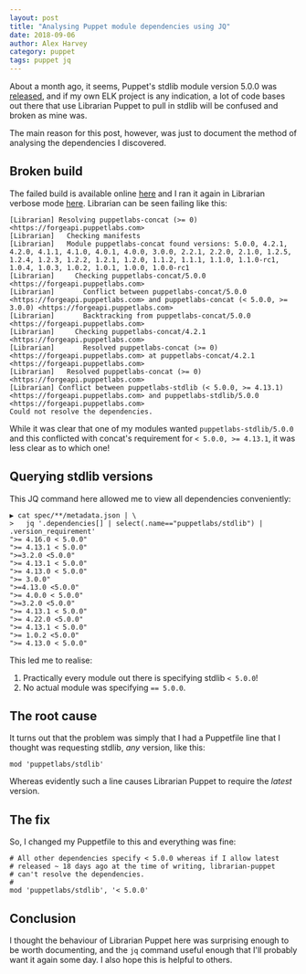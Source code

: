 ```yaml
---
layout: post
title: "Analysing Puppet module dependencies using JQ"
date: 2018-09-06
author: Alex Harvey
category: puppet
tags: puppet jq
---
```


About a month ago, it seems, Puppet's stdlib module version 5.0.0 was [released](https://github.com/puppetlabs/puppetlabs-stdlib/commit/597769a73cc194ea9daa8a49b5707be45ad5240b), and if my own ELK project is any indication, a lot of code bases out there that use Librarian Puppet to pull in stdlib will be confused and broken as mine was.

The main reason for this post, however, was just to document the method of analysing the dependencies I discovered.

## Broken build

The failed build is available online [here](https://travis-ci.org/alexharv074/elk/jobs/420704510) and I ran it again in Librarian verbose mode [here](https://travis-ci.org/alexharv074/elk/jobs/423859931). Librarian can be seen failing like this:

~~~ text
[Librarian] Resolving puppetlabs-concat (>= 0) <https://forgeapi.puppetlabs.com>
[Librarian]   Checking manifests
[Librarian]   Module puppetlabs-concat found versions: 5.0.0, 4.2.1, 4.2.0, 4.1.1, 4.1.0, 4.0.1, 4.0.0, 3.0.0, 2.2.1, 2.2.0, 2.1.0, 1.2.5, 1.2.4, 1.2.3, 1.2.2, 1.2.1, 1.2.0, 1.1.2, 1.1.1, 1.1.0, 1.1.0-rc1, 1.0.4, 1.0.3, 1.0.2, 1.0.1, 1.0.0, 1.0.0-rc1
[Librarian]     Checking puppetlabs-concat/5.0.0 <https://forgeapi.puppetlabs.com>
[Librarian]       Conflict between puppetlabs-concat/5.0.0 <https://forgeapi.puppetlabs.com> and puppetlabs-concat (< 5.0.0, >= 3.0.0) <https://forgeapi.puppetlabs.com>
[Librarian]       Backtracking from puppetlabs-concat/5.0.0 <https://forgeapi.puppetlabs.com>
[Librarian]     Checking puppetlabs-concat/4.2.1 <https://forgeapi.puppetlabs.com>
[Librarian]       Resolved puppetlabs-concat (>= 0) <https://forgeapi.puppetlabs.com> at puppetlabs-concat/4.2.1 <https://forgeapi.puppetlabs.com>
[Librarian]   Resolved puppetlabs-concat (>= 0) <https://forgeapi.puppetlabs.com>
[Librarian] Conflict between puppetlabs-stdlib (< 5.0.0, >= 4.13.1) <https://forgeapi.puppetlabs.com> and puppetlabs-stdlib/5.0.0 <https://forgeapi.puppetlabs.com>
Could not resolve the dependencies.
~~~

While it was clear that one of my modules wanted `puppetlabs-stdlib/5.0.0` and this conflicted with concat's requirement for `< 5.0.0, >= 4.13.1`, it was less clear as to which one!

## Querying stdlib versions

This JQ command here allowed me to view all dependencies conveniently:

~~~ text
▶ cat spec/**/metadata.json | \
>   jq '.dependencies[] | select(.name=="puppetlabs/stdlib") | .version_requirement'
">= 4.16.0 < 5.0.0"
">= 4.13.1 < 5.0.0"
">=3.2.0 <5.0.0"
">= 4.13.1 < 5.0.0"
">= 4.13.0 < 5.0.0"
">= 3.0.0"
">=4.13.0 <5.0.0"
">= 4.0.0 < 5.0.0"
">=3.2.0 <5.0.0"
">= 4.13.1 < 5.0.0"
">= 4.22.0 <5.0.0"
">= 4.13.1 < 5.0.0"
">= 1.0.2 <5.0.0"
">= 4.13.0 < 5.0.0"
~~~

This led me to realise:

1. Practically every module out there is specifying stdlib `< 5.0.0`!
1. No actual module was specifying `== 5.0.0`.

## The root cause

It turns out that the problem was simply that I had a Puppetfile line that I thought was requesting stdlib, _any_ version, like this:

~~~ text
mod 'puppetlabs/stdlib'
~~~

Whereas evidently such a line causes Librarian Puppet to require the _latest_ version.

## The fix

So, I changed my Puppetfile to this and everything was fine:

~~~ text
# All other dependencies specify < 5.0.0 whereas if I allow latest
# released ~ 18 days ago at the time of writing, librarian-puppet
# can't resolve the dependencies.
#
mod 'puppetlabs/stdlib', '< 5.0.0'
~~~

## Conclusion

I thought the behaviour of Librarian Puppet here was surprising enough to be worth documenting, and the `jq` command useful enough that I'll probably want it again some day. I also hope this is helpful to others.
